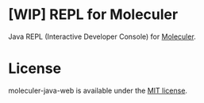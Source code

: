 # [WIP] REPL for Moleculer

Java REPL (Interactive Developer Console) for [Moleculer](https://github.com/berkesa/moleculer-java).

# License
moleculer-java-web is available under the [MIT license](https://tldrlegal.com/license/mit-license).
